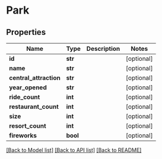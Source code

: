 # Park

## Properties
Name | Type | Description | Notes
------------ | ------------- | ------------- | -------------
**id** | **str** |  | [optional] 
**name** | **str** |  | [optional] 
**central_attraction** | **str** |  | [optional] 
**year_opened** | **str** |  | [optional] 
**ride_count** | **int** |  | [optional] 
**restaurant_count** | **int** |  | [optional] 
**size** | **int** |  | [optional] 
**resort_count** | **int** |  | [optional] 
**fireworks** | **bool** |  | [optional] 

[[Back to Model list]](../README.md#documentation-for-models) [[Back to API list]](../README.md#documentation-for-api-endpoints) [[Back to README]](../README.md)


